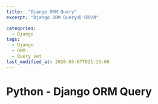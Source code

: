 ```yaml
---
title:  "Django ORM Query"
excerpt: "Django ORM Query에 대하여"

categories:
  - Django
tags:
  - Django
  - ORM
  - Query set
last_modified_at: 2020-03-07T021:13:00
---
```


# Python - Django ORM Query
